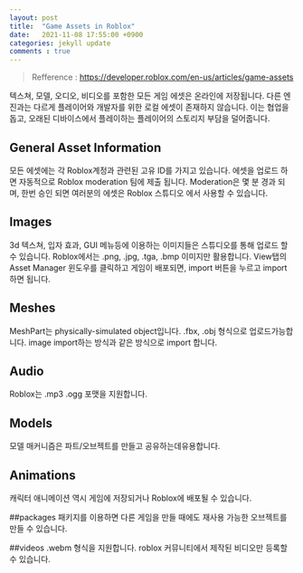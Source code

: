 ```yaml
---
layout: post
title:  "Game Assets in Roblox"
date:   2021-11-08 17:55:00 +0900
categories: jekyll update
comments : true
---
```


> Refference : https://developer.roblox.com/en-us/articles/game-assets

텍스쳐, 모델, 오디오, 비디오를 포함한 모든 게임 에셋은 온라인에 저장됩니다. 다른 엔진과는 다르게 플레이어와 개발자를 위한 로컬 에셋이 존재하지 않습니다. 이는 협업을 돕고, 오래된 디바이스에서 플레이하는 플레이어의 스토리지 부담을 덜어줍니다.

## General Asset Information
모든 에셋에는 각 Roblox계정과 관련된 고유 ID를 가지고 있습니다. 에셋을 업로드 하면 자동적으로 Roblox moderation 팀에 제출 됩니다. Moderation은 몇 분 경과 되며, 한번 승인 되면 여러분의 에셋은 Roblox 스튜디오 에서 사용할 수 있습니다.

## Images
3d 텍스쳐, 입자 효과, GUI 메뉴등에 이용하는 이미지들은 스튜디오를 통해 업로드 할 수 있습니다. Roblox에서는 .png, .jpg, .tga, .bmp 이미지만 활용합니다. View탭의 Asset Manager 윈도우를 클릭하고 게임이 배포되면, import 버튼을 누르고 import 하면 됩니다.

## Meshes
MeshPart는 physically-simulated object입니다. .fbx, .obj 형식으로 업로드가능합니다. image import하는 방식과 같은 방식으로 import 합니다.

## Audio
Roblox는 .mp3 .ogg 포맷을 지원합니다.

## Models
모델 매커니즘은 파트/오브젝트를 만들고 공유하는데유용합니다.

## Animations
캐릭터 애니메이션 역시 게임에 저장되거나 Roblox에 배포될 수 있습니다.

##packages
패키지를 이용하면 다른 게임을 만들 때에도 재사용 가능한 오브젝트를 만들 수 있습니다.

##videos
.webm 형식을 지원합니다. roblox 커뮤니티에서 제작된 비디오만 등록할 수 있습니다.

